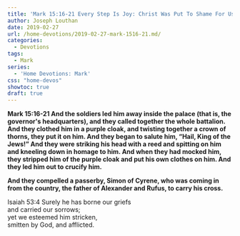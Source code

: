 ```yaml
---
title: 'Mark 15:16-21 Every Step Is Joy: Christ Was Put To Shame For Us'
author: Joseph Louthan
date: 2019-02-27
url: /home-devotions/2019-02-27-mark-1516-21.md/
categories:
  - Devotions
tags:
  - Mark
series:
  - 'Home Devotions: Mark'
css: "home-devos"
showtoc: true
draft: true
---
```


**Mark 15:16-21 And the soldiers led him away inside the palace (that is, the governor's headquarters), and they called together the whole battalion. And they clothed him in a purple cloak, and twisting together a crown of thorns, they put it on him. And they began to salute him, “Hail, King of the Jews!” And they were striking his head with a reed and spitting on him and kneeling down in homage to him. And when they had mocked him, they stripped him of the purple cloak and put his own clothes on him. And they led him out to crucify him.**

**And they compelled a passerby, Simon of Cyrene, who was coming in from the country, the father of Alexander and Rufus, to carry his cross.**

Isaiah 53:4
	Surely he has borne our griefs  
		and carried our sorrows;  
	yet we esteemed him stricken,  
		smitten by God, and afflicted.